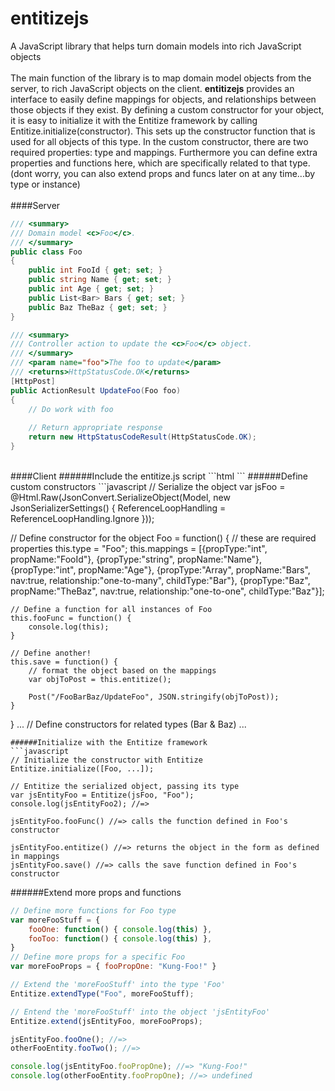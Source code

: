 # entitizejs
A JavaScript library that helps turn domain models into rich JavaScript objects
<br />
<br />
The main function of the library is to map domain model objects from the server, to rich JavaScript objects on the client.
<b>entitizejs</b> provides an interface to easily define mappings for objects, and relationships between those objects if they exist.
By defining a custom constructor for your object, it is easy to initialize it with the Entitize framework by calling Entitize.initialize(constructor). This sets up the constructor function that is used for all objects of this type.
In the custom constructor, there are two required properties: type and mappings. Furthermore you can define extra properties and functions here, which are specifically related to that type. (dont worry, you can also extend props and funcs later on at any time...by type or instance)
<br />
<br />
####Server
```C#
/// <summary>
/// Domain model <c>Foo</c>.
/// </summary>
public class Foo
{
    public int FooId { get; set; }
    public string Name { get; set; }
    public int Age { get; set; }
    public List<Bar> Bars { get; set; }
    public Baz TheBaz { get; set; }
}

/// <summary>
/// Controller action to update the <c>Foo</c> object.
/// </summary>
/// <param name="foo">The foo to update</param>
/// <returns>HttpStatusCode.OK</returns>
[HttpPost]
public ActionResult UpdateFoo(Foo foo)
{
    // Do work with foo
    
    // Return appropriate response
    return new HttpStatusCodeResult(HttpStatusCode.OK);
}
```
<br />
####Client
######Include the entitize.js script
```html
<!-- include the entitize.js script -->
<script src="/path/to/entitize.js" type="text/javascript"></script>
```
######Define custom constructors
```javascript
// Serialize the object
var jsFoo = @Html.Raw(JsonConvert.SerializeObject(Model,
        new JsonSerializerSettings() { ReferenceLoopHandling = ReferenceLoopHandling.Ignore }));

// Define constructor for the object
Foo = function() {
    // these are required properties
    this.type = "Foo";
    this.mappings = [{propType:"int", propName:"FooId"},
                     {propType:"string", propName:"Name"},
                     {propType:"int", propName:"Age"},
                     {propType:"Array", propName:"Bars", nav:true, relationship:"one-to-many", childType:"Bar"},
                     {propType:"Baz", propName:"TheBaz", nav:true, relationship:"one-to-one", childType:"Baz"}];
    
    // Define a function for all instances of Foo
    this.fooFunc = function() {
        console.log(this);
    }
    
    // Define another!
    this.save = function() {
        // format the object based on the mappings
        var objToPost = this.entitize();
        
        Post("/FooBarBaz/UpdateFoo", JSON.stringify(objToPost));
    }
}
...
// Define constructors for related types (Bar & Baz)
...
```
######Initialize with the Entitize framework
```javascript
// Initialize the constructor with Entitize
Entitize.initialize([Foo, ...]);

// Entitize the serialized object, passing its type
var jsEntityFoo = Entitize(jsFoo, "Foo");
console.log(jsEntityFoo2); //=> 

jsEntityFoo.fooFunc() //=> calls the function defined in Foo's constructor

jsEntityFoo.entitize() //=> returns the object in the form as defined in mappings
jsEntityFoo.save() //=> calls the save function defined in Foo's constructor
```
######Extend more props and functions
```javascript
// Define more functions for Foo type
var moreFooStuff = {
    fooOne: function() { console.log(this) },
    fooToo: function() { console.log(this) },
}
// Define more props for a specific Foo
var moreFooProps = { fooPropOne: "Kung-Foo!" }

// Extend the 'moreFooStuff' into the type 'Foo'
Entitize.extendType("Foo", moreFooStuff);

// Entend the 'moreFooStuff' into the object 'jsEntityFoo'
Entitize.extend(jsEntityFoo, moreFooProps);

jsEntityFoo.fooOne(); //=> 
otherFooEntity.fooTwo(); //=> 

console.log(jsEntityFoo.fooPropOne); //=> "Kung-Foo!"
console.log(otherFooEntity.fooPropOne); //=> undefined
```
